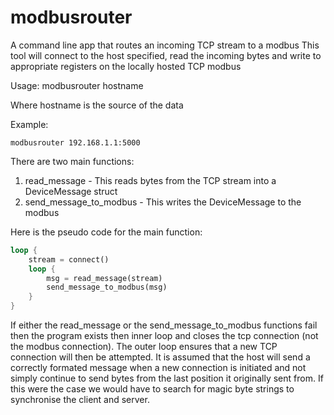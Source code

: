 # modbusrouter
A command line app that routes an incoming TCP stream to a modbus
This tool will connect to the host specified, read the incoming bytes and write to appropriate registers on the locally hosted TCP modbus

Usage: modbusrouter hostname

Where hostname is the source of the data

Example: 
```
modbusrouter 192.168.1.1:5000
```

There are two main functions:
1. read_message - This reads bytes from the TCP stream into a DeviceMessage struct
2. send_message_to_modbus - This writes the DeviceMessage to the modbus

Here is the pseudo code for the main function:

```rust
loop {
    stream = connect()
    loop {
        msg = read_message(stream)
        send_message_to_modbus(msg)
    }
}
```

If either the read_message or the send_message_to_modbus functions fail then the program exists then inner loop and closes the tcp connection (not the modbus connection). The outer loop ensures that a new TCP connection will then be attempted. It is assumed that the host will send a correctly formated message when a new connection is initiated and not simply continue to send bytes from the last position it originally sent from. If this were the case we would have to search for magic byte strings to synchronise the client and server.



